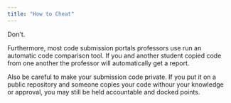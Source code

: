 ```yaml
---
title: "How to Cheat"
---
```


Don't.

Furthermore, most code submission portals professors use run an automatic code comparison tool. If you and another student copied code from one another the professor will automatically get a report.

Also be careful to make your submission code private. If you put it on a public repository and someone copies your code withour your knowledge or approval, you may still be held accountable and docked points.